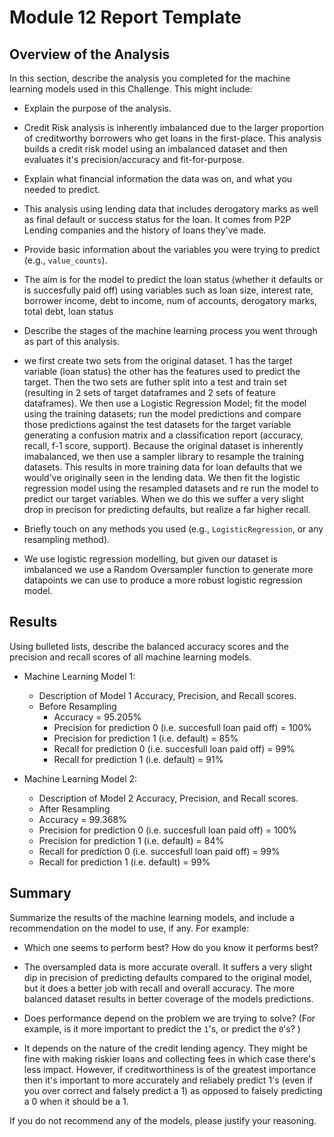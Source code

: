 # Module 12 Report Template

## Overview of the Analysis

In this section, describe the analysis you completed for the machine learning models used in this Challenge. This might include:

* Explain the purpose of the analysis.
 - Credit Risk analysis is inherently imbalanced due to the larger proportion of creditworthy borrowers who get loans in the first-place. This analysis builds a credit risk model using an imbalanced dataset and then evaluates it's precision/accuracy and fit-for-purpose.
* Explain what financial information the data was on, and what you needed to predict.
 - This analysis using lending data that includes derogatory marks as well as final default or success status for the loan. It comes from P2P Lending companies and the history of loans they've made.
* Provide basic information about the variables you were trying to predict (e.g., `value_counts`).
 - The aim is for the model to predict the loan status (whether it defaults or is succesfully paid off) using variables such as loan size, interest rate, borrower income, debt to income, num of accounts, derogatory marks, total debt, loan status
* Describe the stages of the machine learning process you went through as part of this analysis.
 - we first create two sets from the original dataset. 1 has the target variable (loan status) the other has the features used to predict the target. Then the two sets are futher split into a test and train set (resulting in 2 sets of target dataframes and 2 sets of feature dataframes). We then use a Logistic Regression Model; fit the model using the training datasets; run the model predictions and compare those predictions against the test datasets for the target variable generating a confusion matrix and a classification report (accuracy, recall, f-1 score, support). Because the original dataset is inherently imabalanced, we then use a sampler library to resample the training datasets. This results in more training data for loan defaults that we would've originally seen in the lending data. We then fit the logistic regression model using the resampled datasets and re run the model to predict our target variables. When we do this we suffer a very slight drop in precison for predicting defaults, but realize a far higher recall. 
* Briefly touch on any methods you used (e.g., `LogisticRegression`, or any resampling method).
 - We use logistic regression modelling, but given our dataset is imbalanced we use a Random Oversampler function to generate more datapoints we can use to produce a more robust logistic regression model.

## Results

Using bulleted lists, describe the balanced accuracy scores and the precision and recall scores of all machine learning models.

* Machine Learning Model 1:
  * Description of Model 1 Accuracy, Precision, and Recall scores.
   - Before Resampling
     - Accuracy = 95.205%
     - Precision for prediction 0 (i.e. succesfull loan paid off) = 100%
     - Precision for prediction 1 (i.e. default) = 85%
     - Recall for prediction 0 (i.e. succesfull loan paid off) = 99%
     - Recall for prediction 1 (i.e. default) = 91%



* Machine Learning Model 2:
  * Description of Model 2 Accuracy, Precision, and Recall scores.
   - After Resampling
    - Accuracy = 99.368%
    - Precision for prediction 0 (i.e. succesfull loan paid off) = 100%
    - Precision for prediction 1 (i.e. default) = 84%
    - Recall for prediction 0 (i.e. succesfull loan paid off) = 99%
    - Recall for prediction 1 (i.e. default) = 99%

## Summary

Summarize the results of the machine learning models, and include a recommendation on the model to use, if any. For example:
* Which one seems to perform best? How do you know it performs best?
 - The oversampled data is more accurate overall. It suffers a very slight dip in precision of predicting defaults compared to the original model, but it does a better job with recall and overall accuracy. The more balanced dataset results in better coverage of the models predictions.
* Does performance depend on the problem we are trying to solve? (For example, is it more important to predict the `1`'s, or predict the `0`'s? )
 - It depends on the nature of the credit lending agency. They might be fine with making riskier loans and collecting fees in which case there's less impact. However, if creditworthiness is of the greatest importance then it's important to more accurately and reliabely predict 1's (even if you over correct and falsely predict a 1) as opposed to falsely predicting a 0 when it should be a 1.

If you do not recommend any of the models, please justify your reasoning.

